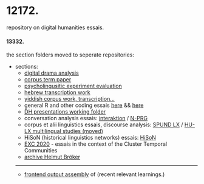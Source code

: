 # 12172.
repository on digital humanities essais.
#### 13332.
the section folders moved to seperate repositories:

- sections:
  - [digital drama analysis](https://github.com/esteeschwarz/DD_ss22)
  - [corpus term paper](https://github.com/esteeschwarz/DYN_ss22)
  - [psycholingusitic experiment evaluation](https://github.com/esteeschwarz/hux2021)
  - [hebrew transcription work](https://github.com/esteeschwarz/R-essais/tree/main/IVRIT)
  - [yiddish corpus work, transcription...](https://github.com/esteeschwarz/dybbuk-cor)
  - general R and other coding essais [here](https://github.com/esteeschwarz/R-essais) && [here](https://github.com/esteeschwarz/essais/tree/main/docs/STAT_R)
  - [DH presentations working folder](https://github.com/esteeschwarz/DH_essais/tree/main/sections/pr)
  - conversation analysis essais: [interaktion](https://github.com/esteeschwarz/CA_ws2122/tree/main/INT_CA) / [N-PRG](https://github.com/esteeschwarz/CA_ws2122/tree/main/NPRG)
  - corpus et alii linguistics essais, discourse analysis: [SPUND LX](https://github.com/esteeschwarz/SPUND-LX) / [HU-LX multilingual studies (moved)](https://github.com/esteeschwarz/HU-LX)
  - HiSoN (historical linguistics networks) essais: [HiSoN](https://github.com/esteeschwarz/HiSon)   
  - [EXC 2020](https://github.com/esteeschwarz/ETCRA5_dd23) - essais in the context of the Cluster Temporal Communities 
  - [archive Helmut Bröker](https://de.wikipedia.org/wiki/Helmut_Br%C3%B6ker?wprov=sfti1#)
  ----
  - [frontend output assembly](https://userpage.fu-berlin.de/stschwarz/links?title=adaskool&ref=github) of (recent relevant learnings.)

